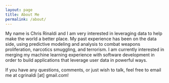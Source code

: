 ```yaml
---
layout: page
title: About Me
permalink: /about/
---
```


My name is Chris Rinaldi and I am very interested in leveraging data to help make the world a better place. My past experience has been on the data side, using predictive modeling and analysis to combat weapons proliferation, narcotics smuggling, and terrorism. I am currently interested in merging my machine learning experience with software development in order to build applications that leverage user data in powerful ways.

If you have any questions, comments, or just wish to talk, feel free to email me at cgrinaldi [at] gmail.com!
